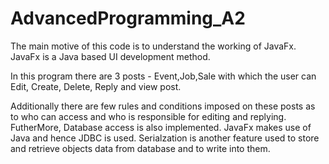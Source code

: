 # AdvancedProgramming_A2

The main motive of this code is to understand the working of JavaFx.
JavaFx is a Java based UI development method.

In this program there are 3 posts - Event,Job,Sale with which the user can Edit, Create, Delete, Reply and view post.

Additionally there are few rules and conditions imposed on these posts as to who can access and who is responsible for editing and replying.
FutherMore,
Database access is also implemented.
JavaFx makes use of Java and hence JDBC is used.
Serialzation is another feature used to store and retrieve objects data from database and to write into them.
